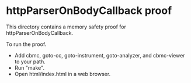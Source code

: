 httpParserOnBodyCallback proof
==============

This directory contains a memory safety proof for httpParserOnBodyCallback.

To run the proof.
* Add cbmc, goto-cc, goto-instrument, goto-analyzer, and cbmc-viewer
  to your path.
* Run "make".
* Open html/index.html in a web browser.